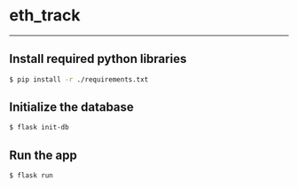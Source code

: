# eth_track
***
## Install required python libraries
```bash
$ pip install -r ./requirements.txt
```

## Initialize the database
```bash
$ flask init-db
```

## Run the app
```bash
$ flask run
```
